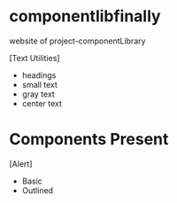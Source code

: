  # componentlibfinally

website of  project-componentLibrary

[Text Utilities] 

* headings
* small text
* gray text
 * center text

  # Components Present

[Alert] 
  * Basic
  * Outlined
